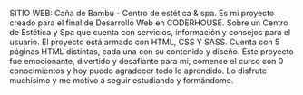 SITIO WEB: Caña de Bambú - Centro de estética & spa.
Es mi proyecto creado para el final de Desarrollo Web en CODERHOUSE.
Sobre un Centro de Estética y Spa que cuenta con servicios, información y consejos para el usuario.
El proyecto está armado con HTML, CSS Y SASS.
Cuenta con 5 páginas HTML distintas, cada una con su contenido y diseño.
Este proyecto fue emocionante, divertido y desafiante para mi, comence el curso con 0 conocimientos y hoy puedo agradecer todo lo aprendido.
Lo disfrute muchísimo y me motivo a seguir estudiando y formándome.
